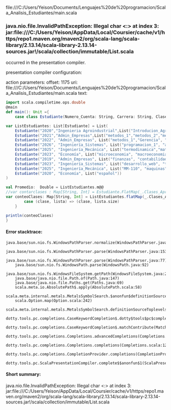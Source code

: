 file:///C:/Users/Yeison/Documents/Lenguajes%20de%20programacion/Scala_Analisis_Estudiantes/main.scala
### java.nio.file.InvalidPathException: Illegal char <:> at index 3: jar:file:///C:/Users/Yeison/AppData/Local/Coursier/cache/v1/https/repo1.maven.org/maven2/org/scala-lang/scala-library/2.13.14/scala-library-2.13.14-sources.jar!/scala/collection/immutable/List.scala

occurred in the presentation compiler.

presentation compiler configuration:


action parameters:
offset: 1175
uri: file:///C:/Users/Yeison/Documents/Lenguajes%20de%20programacion/Scala_Analisis_Estudiantes/main.scala
text:
```scala
import scala.compiletime.ops.double
@main
def main(): Unit ={ 
    case class Estudiante(Numero_Cuenta: String, Carrera: String, Clases_Aprobadas: List[String])

var ListEstudiantes: List[Estudiante] = List(
    Estudiante("2020","Ingenieria Agroindustrial",List("Introducion_Agro","maquina","MM-110","Español")),
    Estudiante("2021","Admin_Empresas",List("metodos_1","metodos_2","metodos_3","español")),
    Estudiante("2022", "Admin_Empresas", List("metodos_1","Gerencia", "español")),
    Estudiante("2026", "Ingeniería_Sistemas", List("programacion_1", "algoritmos", "bases_de_datos", "español")),
    Estudiante("2025", "Ingeniería_Mecánica", List("termodinamica","materiales", "español")),
    Estudiante("2023", "Economía", List("microeconomia", "macroeconomia", "español")),
    Estudiante("2019", "Admin_Empresas", List("finanzas", "contabilidad", "marketing", "español")),
    Estudiante("2023", "Ingeniería_Sistemas", List("desarrollo_web", "tecnologias", "programacion_1")),
    Estudiante("2025", "Ingeniería_Mecánica", List("MM-110", "maquinas", "español")),
    Estudiante("2020", "Economía", List("español"))    
)

val Promedio:  Double = ListEstudiantes.m@@
//var contarclases : Map[String, Int] = Estudiante.FlatMap(_.Clases_Aprobadas).groupBy(identity).Map
var conteoClases: Map[String, Int] = ListEstudiantes.flatMap(_.Clases_Aprobadas).groupBy(identity).map {
        case (clase, lista) => (clase, lista.size)
    }

println(conteoClases)
}


```



#### Error stacktrace:

```
java.base/sun.nio.fs.WindowsPathParser.normalize(WindowsPathParser.java:182)
	java.base/sun.nio.fs.WindowsPathParser.parse(WindowsPathParser.java:153)
	java.base/sun.nio.fs.WindowsPathParser.parse(WindowsPathParser.java:77)
	java.base/sun.nio.fs.WindowsPath.parse(WindowsPath.java:92)
	java.base/sun.nio.fs.WindowsFileSystem.getPath(WindowsFileSystem.java:232)
	java.base/java.nio.file.Path.of(Path.java:147)
	java.base/java.nio.file.Paths.get(Paths.java:69)
	scala.meta.io.AbsolutePath$.apply(AbsolutePath.scala:58)
	scala.meta.internal.metals.MetalsSymbolSearch.$anonfun$definitionSourceToplevels$2(MetalsSymbolSearch.scala:70)
	scala.Option.map(Option.scala:242)
	scala.meta.internal.metals.MetalsSymbolSearch.definitionSourceToplevels(MetalsSymbolSearch.scala:69)
	dotty.tools.pc.completions.CaseKeywordCompletion$.dotty$tools$pc$completions$CaseKeywordCompletion$$$sortSubclasses(MatchCaseCompletions.scala:342)
	dotty.tools.pc.completions.CaseKeywordCompletion$.matchContribute(MatchCaseCompletions.scala:292)
	dotty.tools.pc.completions.Completions.advancedCompletions(Completions.scala:348)
	dotty.tools.pc.completions.Completions.completions(Completions.scala:120)
	dotty.tools.pc.completions.CompletionProvider.completions(CompletionProvider.scala:90)
	dotty.tools.pc.ScalaPresentationCompiler.complete$$anonfun$1(ScalaPresentationCompiler.scala:146)
```
#### Short summary: 

java.nio.file.InvalidPathException: Illegal char <:> at index 3: jar:file:///C:/Users/Yeison/AppData/Local/Coursier/cache/v1/https/repo1.maven.org/maven2/org/scala-lang/scala-library/2.13.14/scala-library-2.13.14-sources.jar!/scala/collection/immutable/List.scala